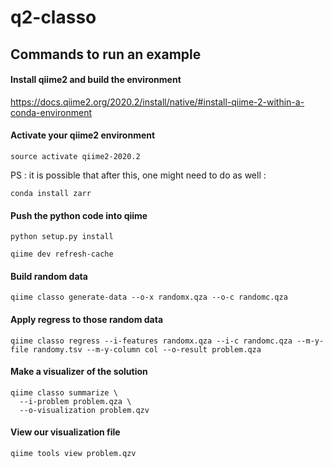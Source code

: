 # q2-classo


## Commands to run an example


#### Install qiime2 and build the environment

https://docs.qiime2.org/2020.2/install/native/#install-qiime-2-within-a-conda-environment

#### Activate your qiime2 environment
```shell
source activate qiime2-2020.2
```

PS : it is possible that after this, one might need to do as well :
```shell
conda install zarr
```




#### Push the python code into qiime
```shell
python setup.py install

qiime dev refresh-cache
```

#### Build random data 
```shell
qiime classo generate-data --o-x randomx.qza --o-c randomc.qza
```

#### Apply regress to those random data
```shell
qiime classo regress --i-features randomx.qza --i-c randomc.qza --m-y-file randomy.tsv --m-y-column col --o-result problem.qza
```

#### Make a visualizer of the solution
```shell
qiime classo summarize \
  --i-problem problem.qza \
  --o-visualization problem.qzv
```

#### View our visualization file
```shell
qiime tools view problem.qzv
```
